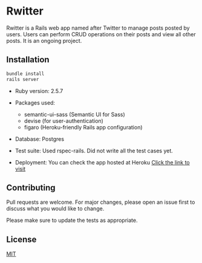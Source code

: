 # Rwitter

Rwitter is a Rails web app named after Twitter to manage posts posted by users. Users can perform CRUD operations on their posts and view all other posts. It is an ongoing project.

## Installation

```bash
bundle install 
rails server
```

* Ruby version: 2.5.7

* Packages used:
  * semantic-ui-sass (Semantic UI for Sass)
  * devise (for user-authentication)
  * figaro (Heroku-friendly Rails app configuration)

* Database: Postgres

* Test suite: Used rspec-rails. Did not write all the test cases yet.

* Deployment: You can check the app hosted at Heroku [Click the link to visit](https://rwitter19.herokuapp.com)

## Contributing
Pull requests are welcome. For major changes, please open an issue first to discuss what you would like to change.

Please make sure to update the tests as appropriate.

## License
[MIT](https://choosealicense.com/licenses/mit/)
